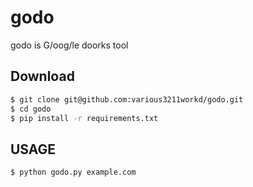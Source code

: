 # godo

godo is G/oog/le doorks tool

## Download

```bash
$ git clone git@github.com:various3211workd/godo.git
$ cd godo
$ pip install -r requirements.txt
```

## USAGE

```bash
$ python godo.py example.com
```